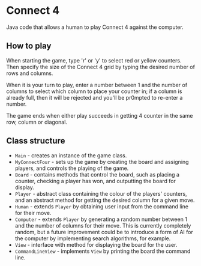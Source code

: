 # Connect 4
Java code that allows a human to play Connect 4 against the computer.

## How to play
When starting the game, type 'r' or 'y' to select red or yellow counters. Then specify the size of the Connect 4 grid by typing the desired number of rows and columns.

When it is your turn to play, enter a number between 1 and the number of columns to select which column to place your counter in; if a column is already full, then it will be rejected and you'll be pr0mpted to re-enter a number.

The game ends when either play succeeds in getting 4 counter in the same row, column or diagonal.

## Class structure
* `Main` - creates an instance of the game class.
* `MyConnectFour` - sets up the game by creating the board and assigning players, and controls the playing of the game.
* `Board` - contains methods that control the board, such as placing a counter, checking a player has won, and outputting the board for display.
* `Player` - abstract class containing the colour of the players' counters, and an abstract method for getting the desired column for a given move.
* `Human` - extends `Player` by obtaining user input from the command line for their move.
* `Computer` - extends `Player` by generating a random number between 1 and the number of columns for their move. This is currently completely random, but a future improvement could be to introduce a form of AI for the computer by implementing search algorithms, for example.
* `View` - interface with method for displaying the board for the user.
* `CommandLineView` - implements `View` by printing the board the command line.

